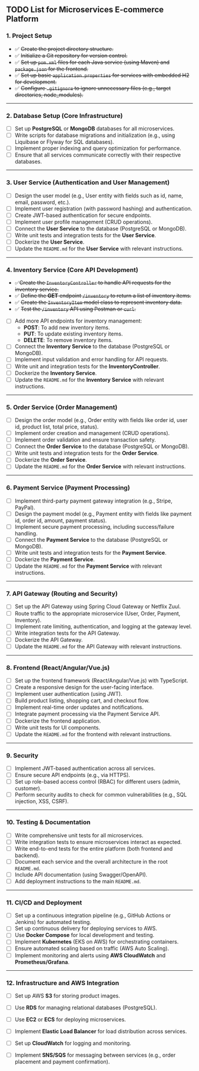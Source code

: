 ## TODO List for Microservices E-commerce Platform

### 1. **Project Setup**
- :white_check_mark: ~~Create the project directory structure.~~
- :white_check_mark: ~~Initialize a Git repository for version control.~~
- :white_check_mark: ~~Set up `pom.xml` files for each Java service (using Maven) and `package.json` for the frontend.~~
- :white_check_mark: ~~Set up basic `application.properties` for services with embedded H2 for development.~~
- :white_check_mark: ~~Configure `.gitignore` to ignore unnecessary files (e.g., target directories, node_modules).~~

---

### 2. **Database Setup (Core Infrastructure)**
- [ ] Set up **PostgreSQL** or **MongoDB** databases for all microservices.
- [ ] Write scripts for database migrations and initialization (e.g., using Liquibase or Flyway for SQL databases).
- [ ] Implement proper indexing and query optimization for performance.
- [ ] Ensure that all services communicate correctly with their respective databases.

---

### 3. **User Service (Authentication and User Management)**
- [ ] Design the user model (e.g., User entity with fields such as id, name, email, password, etc.).
- [ ] Implement user registration (with password hashing) and authentication.
- [ ] Create JWT-based authentication for secure endpoints.
- [ ] Implement user profile management (CRUD operations).
- [ ] Connect the **User Service** to the database (PostgreSQL or MongoDB).
- [ ] Write unit tests and integration tests for the **User Service**.
- [ ] Dockerize the **User Service**.
- [ ] Update the `README.md` for the **User Service** with relevant instructions.

---

### 4. **Inventory Service (Core API Development)**
- :white_check_mark:~~Create the `InventoryController` to handle API requests for the inventory service.~~
- :white_check_mark: ~~Define the **GET** endpoint `/inventory` to return a list of inventory items.~~
- :white_check_mark: ~~Create the `InventoryItem` model class to represent inventory data.~~
- :white_check_mark: ~~Test the `/inventory` API using Postman or `curl`.~~
- [ ] Add more API endpoints for inventory management:
    - **POST**: To add new inventory items.
    - **PUT**: To update existing inventory items.
    - **DELETE**: To remove inventory items.
- [ ] Connect the **Inventory Service** to the database (PostgreSQL or MongoDB).
- [ ] Implement input validation and error handling for API requests.
- [ ] Write unit and integration tests for the **InventoryController**.
- [ ] Dockerize the **Inventory Service**.
- [ ] Update the `README.md` for the **Inventory Service** with relevant instructions.

---

### 5. **Order Service (Order Management)**
- [ ] Design the order model (e.g., Order entity with fields like order id, user id, product list, total price, status).
- [ ] Implement order creation and management (CRUD operations).
- [ ] Implement order validation and ensure transaction safety.
- [ ] Connect the **Order Service** to the database (PostgreSQL or MongoDB).
- [ ] Write unit tests and integration tests for the **Order Service**.
- [ ] Dockerize the **Order Service**.
- [ ] Update the `README.md` for the **Order Service** with relevant instructions.

---

### 6. **Payment Service (Payment Processing)**
- [ ] Implement third-party payment gateway integration (e.g., Stripe, PayPal).
- [ ] Design the payment model (e.g., Payment entity with fields like payment id, order id, amount, payment status).
- [ ] Implement secure payment processing, including success/failure handling.
- [ ] Connect the **Payment Service** to the database (PostgreSQL or MongoDB).
- [ ] Write unit tests and integration tests for the **Payment Service**.
- [ ] Dockerize the **Payment Service**.
- [ ] Update the `README.md` for the **Payment Service** with relevant instructions.

---

### 7. **API Gateway (Routing and Security)**
- [ ] Set up the API Gateway using Spring Cloud Gateway or Netflix Zuul.
- [ ] Route traffic to the appropriate microservice (User, Order, Payment, Inventory).
- [ ] Implement rate limiting, authentication, and logging at the gateway level.
- [ ] Write integration tests for the API Gateway.
- [ ] Dockerize the API Gateway.
- [ ] Update the `README.md` for the API Gateway with relevant instructions.

---

### 8. **Frontend (React/Angular/Vue.js)**
- [ ] Set up the frontend framework (React/Angular/Vue.js) with TypeScript.
- [ ] Create a responsive design for the user-facing interface.
- [ ] Implement user authentication (using JWT).
- [ ] Build product listing, shopping cart, and checkout flow.
- [ ] Implement real-time order updates and notifications.
- [ ] Integrate payment processing via the Payment Service API.
- [ ] Dockerize the frontend application.
- [ ] Write unit tests for UI components.
- [ ] Update the `README.md` for the frontend with relevant instructions.

---

### 9. **Security**
- [ ] Implement JWT-based authentication across all services.
- [ ] Ensure secure API endpoints (e.g., via HTTPS).
- [ ] Set up role-based access control (RBAC) for different users (admin, customer).
- [ ] Perform security audits to check for common vulnerabilities (e.g., SQL injection, XSS, CSRF).

---

### 10. **Testing & Documentation**
- [ ] Write comprehensive unit tests for all microservices.
- [ ] Write integration tests to ensure microservices interact as expected.
- [ ] Write end-to-end tests for the entire platform (both frontend and backend).
- [ ] Document each service and the overall architecture in the root `README.md`.
- [ ] Include API documentation (using Swagger/OpenAPI).
- [ ] Add deployment instructions to the main `README.md`.

---

### 11. **CI/CD and Deployment**
- [ ] Set up a continuous integration pipeline (e.g., GitHub Actions or Jenkins) for automated testing.
- [ ] Set up continuous delivery for deploying services to AWS.
- [ ] Use **Docker Compose** for local development and testing.
- [ ] Implement **Kubernetes** (EKS on AWS) for orchestrating containers.
- [ ] Ensure automated scaling based on traffic (AWS Auto Scaling).
- [ ] Implement monitoring and alerts using **AWS CloudWatch** and **Prometheus/Grafana**.

---

### 12. **Infrastructure and AWS Integration**
- [ ] Set up AWS **S3** for storing product images.
- [ ] Use **RDS** for managing relational databases (PostgreSQL).
- [ ] Use **EC2** or **ECS** for deploying microservices.
- [ ] Implement **Elastic Load Balancer** for load distribution across services.
- [ ] Set up **CloudWatch** for logging and monitoring.
- [ ] Implement **SNS/SQS** for messaging between services (e.g., order placement and payment confirmation).

